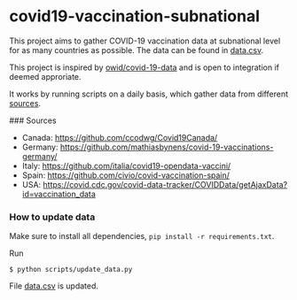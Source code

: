 # covid19-vaccination-subnational
This project aims to gather COVID-19 vaccination data at subnational level for as many countries as possible. The data
can be found in [data.csv](output/data.csv).

This project is inspired by [owid/covid-19-data](https://github.com/owid/covid-19-data) and is open to integration if
deemed approriate.

It works by running scripts on a daily basis, which gather data from different [sources](#sources).


### Sources
- Canada: https://github.com/ccodwg/Covid19Canada/
- Germany: https://github.com/mathiasbynens/covid-19-vaccinations-germany/
- Italy: https://github.com/italia/covid19-opendata-vaccini/
- Spain: https://github.com/civio/covid-vaccination-spain/
- USA: https://covid.cdc.gov/covid-data-tracker/COVIDData/getAjaxData?id=vaccination_data

### How to update data
Make sure to install all dependencies, `pip install -r requirements.txt`.

Run

```
$ python scripts/update_data.py
```

File [data.csv](data.csv) is updated.